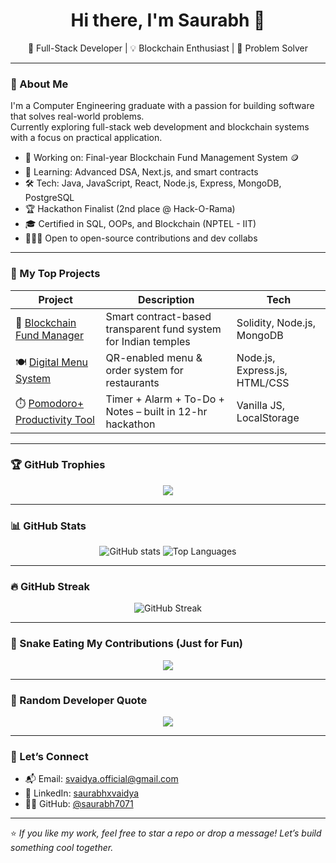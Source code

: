 <h1 align="center">Hi there, I'm Saurabh 👋</h1>
<p align="center">🚀 Full-Stack Developer | 💡 Blockchain Enthusiast | 🧠 Problem Solver </p>

---

### 🧠 About Me

I'm a Computer Engineering graduate with a passion for building software that solves real-world problems.  
Currently exploring full-stack web development and blockchain systems with a focus on practical application.

- 🔭 Working on: Final-year Blockchain Fund Management System 🪙  
- 🌱 Learning: Advanced DSA, Next.js, and smart contracts  
- 🛠️ Tech: Java, JavaScript, React, Node.js, Express, MongoDB, PostgreSQL  
- 🏆 Hackathon Finalist (2nd place @ Hack-O-Rama)  
- 🎓 Certified in SQL, OOPs, and Blockchain (NPTEL - IIT)  
- 🧑‍🤝‍🧑 Open to open-source contributions and dev collabs

---

### 🚀 My Top Projects

| Project | Description | Tech |
|--------|-------------|------|
| 🔗 [Blockchain Fund Manager](https://github.com/saurabh7071/Blockchain-Based-Fund-Management-System-For-Indian-Temples) | Smart contract-based transparent fund system for Indian temples | Solidity, Node.js, MongoDB |
| 🍽️ [Digital Menu System](https://github.com/saurabh7071/DigitalMenu) | QR-enabled menu & order system for restaurants | Node.js, Express.js, HTML/CSS |
| ⏱️ [Pomodoro+ Productivity Tool](https://github.com/saurabh7071/2Coder_HRCNO) | Timer + Alarm + To-Do + Notes – built in 12-hr hackathon | Vanilla JS, LocalStorage |


---

### 🏆 GitHub Trophies

<p align="center">
  <img src="https://github-profile-trophy.vercel.app/?username=saurabh7071&theme=onedark&no-frame=true&column=7" />
</p>

---

### 📊 GitHub Stats

<p align="center">
  <img src="https://github-readme-stats.vercel.app/api?username=saurabh7071&show_icons=true&theme=radical" alt="GitHub stats"/>
  <img src="https://github-readme-stats.vercel.app/api/top-langs/?username=saurabh7071&layout=compact&theme=radical" alt="Top Languages"/>
</p>

---

### 🔥 GitHub Streak

<p align="center">
  <img src="https://streak-stats.demolab.com?user=saurabh7071&theme=radical&hide_border=true" alt="GitHub Streak"/>
</p>


---

### 🐍 Snake Eating My Contributions (Just for Fun)

<p align="center">
  <img src="https://raw.githubusercontent.com/saurabh7071/saurabh7071/output/github-contribution-grid-snake.svg" />
</p>



---

### 💬 Random Developer Quote

<p align="center">
  <img src="https://quotes-github-readme.vercel.app/api?type=horizontal&theme=dark"/>
</p>

---

### 🤝 Let’s Connect

- 📬 Email: svaidya.official@gmail.com  
- 💼 LinkedIn: [saurabhxvaidya](https://www.linkedin.com/in/saurabhxvaidya)  
- 🧑‍💻 GitHub: [@saurabh7071](https://github.com/saurabh7071)

---

⭐️ *If you like my work, feel free to star a repo or drop a message! Let’s build something cool together.*
